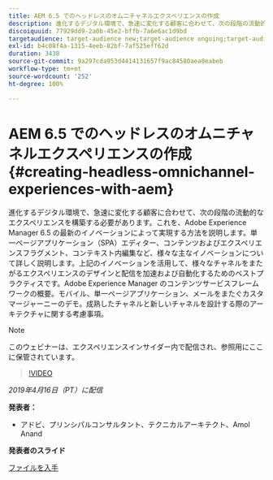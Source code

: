 ```yaml
---
title: AEM 6.5 でのヘッドレスのオムニチャネルエクスペリエンスの作成
description: 進化するデジタル環境で、急速に変化する顧客に合わせて、次の段階の流動的なエクスペリエンスを構築する必要があります。これを、Adobe Experience Manager 6.5 の最新のイノベーションによって実現する方法を説明します。単一ページアプリケーション（SPA）エディター、コンテンツおよびエクスペリエンスフラグメント、コンテキスト内編集など、様々な主なイノベーションについて詳しく説明します。上記のイノベーションを活用して、様々なチャネルをまたがるエクスペリエンスのデザインと配信を加速および自動化するためのベストプラクティスです。Adobe Experience Manager のコンテンツサービスフレームワークの概要。モバイル、単一ページアプリケーション、メールをまたぐカスタマージャーニーのデモ。成熟したチャネルと新しいチャネルを設計する際のアーキテクチャに関する考慮事項。
discoiquuid: 77929dd9-2a0b-45e2-bffb-7a6e6ac1d9bd
targetaudience: target-audience new;target-audience ongoing;target-audience upgrader
exl-id: b4c08f4a-1315-4eeb-82bf-7af525eff62d
duration: 3438
source-git-commit: 9a297cda953d4414131657f9ac84580aea0eabeb
workflow-type: tm+mt
source-wordcount: '252'
ht-degree: 100%

---
```


# AEM 6.5 でのヘッドレスのオムニチャネルエクスペリエンスの作成{#creating-headless-omnichannel-experiences-with-aem}

進化するデジタル環境で、急速に変化する顧客に合わせて、次の段階の流動的なエクスペリエンスを構築する必要があります。これを、Adobe Experience Manager 6.5 の最新のイノベーションによって実現する方法を説明します。単一ページアプリケーション（SPA）エディター、コンテンツおよびエクスペリエンスフラグメント、コンテキスト内編集など、様々な主なイノベーションについて詳しく説明します。上記のイノベーションを活用して、様々なチャネルをまたがるエクスペリエンスのデザインと配信を加速および自動化するためのベストプラクティスです。Adobe Experience Manager のコンテンツサービスフレームワークの概要。モバイル、単一ページアプリケーション、メールをまたぐカスタマージャーニーのデモ。成熟したチャネルと新しいチャネルを設計する際のアーキテクチャに関する考慮事項。

>[!NOTE]
>
>このウェビナーは、エクスペリエンスインサイダー内で配信され、参照用にここに保管されています。

>[!VIDEO](https://video.tv.adobe.com/v/27088/?quality=9)

*2019年4月16日（PT）に配信*

**発表者：**

* アドビ、プリンシパルコンサルタント、テクニカルアーキテクト、Amol Anand

**発表者のスライド**

[ファイルを入手](assets/headless-omnichannelwebinar04162019.pdf)
